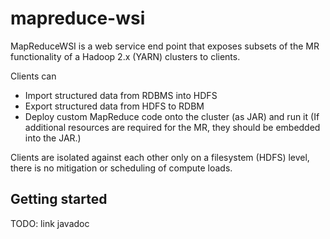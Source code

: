mapreduce-wsi
=============

MapReduceWSI is a web service end point that exposes subsets of the MR functionality of a Hadoop 2.x (YARN) clusters to clients.

 Clients can

 - Import structured data from RDBMS into HDFS
 - Export structured data from HDFS to RDBM
 - Deploy custom MapReduce code onto the cluster (as JAR) and run it (If
  additional resources are required for the MR, they should be embedded into
   the JAR.)

Clients are isolated against each other only on a filesystem (HDFS) level, there is no mitigation or scheduling of compute loads.

Getting started
-------

TODO: link javadoc
